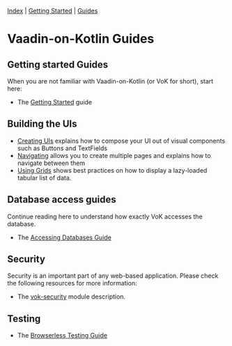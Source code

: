 [Index](index.html) | [Getting Started](gettingstarted.html) | [Guides](vok-guides.html)

# Vaadin-on-Kotlin Guides

## Getting started Guides

When you are not familiar with Vaadin-on-Kotlin (or VoK for short), start here:

* The [Getting Started](gettingstarted.md) guide

## Building the UIs

* [Creating UIs](creating_ui.md) explains how to compose your UI out of visual components such as Buttons and TextFields
* [Navigating](navigating.md) allows you to create multiple pages and explains how to navigate between them
* [Using Grids](grids.md) shows best practices on how to display a lazy-loaded tabular list of data.

## Database access guides

Continue reading here to understand how exactly VoK accesses the database.

* The [Accessing Databases Guide](databases.md)

## Security

Security is an important part of any web-based application. Please check the following resources for more information:

* The [vok-security](../vok-security/README.md) module description.

## Testing

* The [Browserless Testing Guide](https://github.com/mvysny/karibu-testing/tree/master/karibu-testing-v8)
